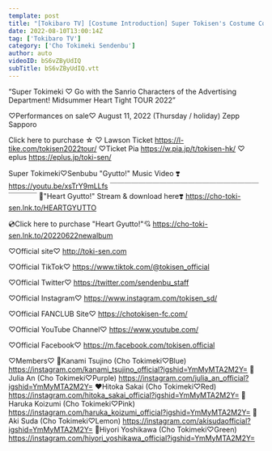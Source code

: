 ```yaml
---
template: post
title: "[Tokibaro TV] [Costume Introduction] Super Tokisen's Costume Collection & Relaxing Recent Talk in the Dressing Room epi.187"
date: 2022-08-10T13:00:14Z
tag: ['Tokibaro TV']
category: ['Cho Tokimeki Sendenbu']
author: auto 
videoID: bS6vZByUdIQ
subTitle: bS6vZByUdIQ.vtt
---
```

“Super Tokimeki ♡ Go with the Sanrio Characters of the Advertising Department! Midsummer Heart Tight TOUR 2022”

♡Performances on sale♡
August 11, 2022 (Thursday / holiday) Zepp Sapporo

Click here to purchase ☆
♡ Lawson Ticket
https://l-tike.com/tokisen2022tour/
♡Ticket Pia
https://w.pia.jp/t/tokisen-hk/
♡ eplus
https://eplus.jp/toki-sen/

Super Tokimeki♡Senbubu "Gyutto!" Music Video ❣️
https://youtu.be/xsTrY9mLLfs
 ￣￣￣￣￣￣￣￣￣￣￣￣￣￣￣￣￣￣￣￣￣￣￣￣￣
🎵"Heart Gyutto!" Stream & download here❣️
https://cho-toki-sen.lnk.to/HEARTGYUTTO

💿Click here to purchase "Heart Gyutto!"💘
https://cho-toki-sen.lnk.to/20220622newalbum

♡Official site♡
http://toki-sen.com

♡Official TikTok♡
https://www.tiktok.com/@tokisen_official

♡Official Twitter♡
https://twitter.com/sendenbu_staff

♡Official Instagram♡
https://www.instagram.com/tokisen_sd/

♡Official FANCLUB Site♡
https://chotokisen-fc.com/

♡Official YouTube Channel♡
https://www.youtube.com/

♡Official Facebook♡
https://m.facebook.com/tokisen.official


♡Members♡
💙Kanami Tsujino (Cho Tokimeki♡Blue)
https://instagram.com/kanami_tsujino_official?igshid=YmMyMTA2M2Y=
💜Julia An (Cho Tokimeki♡Purple)
https://instagram.com/julia_an_official?igshid=YmMyMTA2M2Y=
❤️Hitoka Sakai (Cho Tokimeki♡Red)
https://instagram.com/hitoka_sakai_official?igshid=YmMyMTA2M2Y=
💖Haruka Koizumi (Cho Tokimeki♡Pink)
https://instagram.com/haruka_koizumi_official?igshid=YmMyMTA2M2Y=
💛Aki Suda (Cho Tokimeki♡Lemon)
https://instagram.com/akisudaofficial?igshid=YmMyMTA2M2Y=
💚Hiyori Yoshikawa (Cho Tokimeki♡Green)
https://instagram.com/hiyori_yoshikawa_official?igshid=YmMyMTA2M2Y=